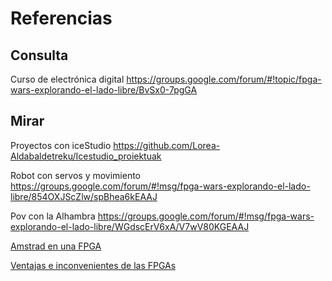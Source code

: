 # Referencias

## Consulta

Curso de electrónica digital https://groups.google.com/forum/#!topic/fpga-wars-explorando-el-lado-libre/BvSx0-7pgGA

## Mirar

Proyectos con iceStudio
https://github.com/Lorea-Aldabaldetreku/Icestudio_proiektuak

Robot con servos y movimiento https://groups.google.com/forum/#!msg/fpga-wars-explorando-el-lado-libre/854OXJScZlw/spBhea6kEAAJ

Pov con la Alhambra https://groups.google.com/forum/#!msg/fpga-wars-explorando-el-lado-libre/WGdscErV6xA/V7wV80KGEAAJ

[Amstrad en una FPGA](http://hackaday.com/2017/01/06/amstrad-on-an-fpga/)

[Ventajas e inconvenientes de las FPGAs](http://drmaker.es/no-lo-podras-creer-5-ventajas-9-desventajas-las-fpga/)
